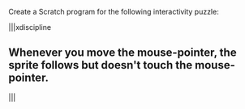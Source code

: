 Create a Scratch program for the following interactivity puzzle:

|||xdiscipline
## Whenever you move the mouse-pointer, the sprite follows but doesn't touch the mouse-pointer.
|||